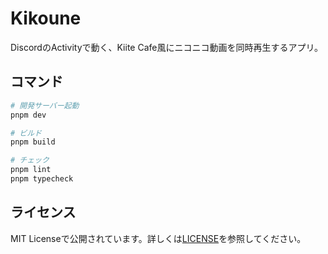 # Kikoune

DiscordのActivityで動く、Kiite Cafe風にニコニコ動画を同時再生するアプリ。

## コマンド

```bash
# 開発サーバー起動
pnpm dev

# ビルド
pnpm build

# チェック
pnpm lint
pnpm typecheck
```

## ライセンス

MIT Licenseで公開されています。詳しくは[LICENSE](LICENSE)を参照してください。
